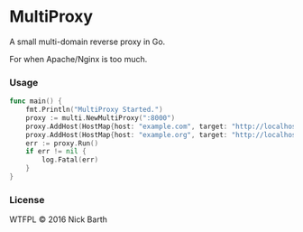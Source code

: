 # MultiProxy

A small multi-domain reverse proxy in Go.

For when Apache/Nginx is too much.

### Usage

```go
func main() {
	fmt.Println("MultiProxy Started.")
	proxy := multi.NewMultiProxy(":8000")
	proxy.AddHost(HostMap{host: "example.com", target: "http://localhost:9000"})
	proxy.AddHost(HostMap{host: "example.org", target: "http://localhost:9001"})
	err := proxy.Run()
	if err != nil {
		log.Fatal(err)
	}
}
```

### License
WTFPL &copy; 2016 Nick Barth
